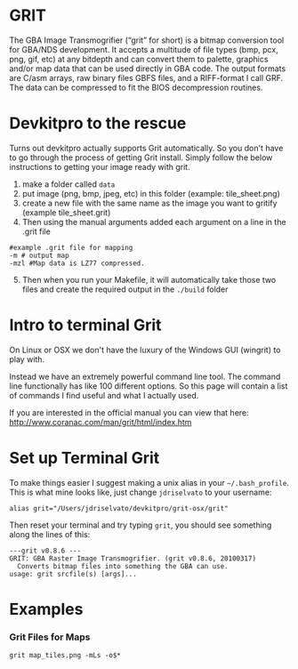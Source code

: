 # GRIT

The GBA Image Transmogrifier (“grit” for short) is a bitmap conversion tool for GBA/NDS development. It accepts a multitude of file types (bmp, pcx, png, gif, etc) at any bitdepth and can convert them to palette, graphics and/or map data that can be used directly in GBA code. The output formats are C/asm arrays, raw binary files GBFS files, and a RIFF-format I call GRF. The data can be compressed to fit the BIOS decompression routines.

# Devkitpro to the rescue
Turns out devkitpro actually supports Grit automatically. So you don't have to go through the process of getting Grit install. Simply follow the below instructions to getting your image ready with grit.

1. make a folder called `data`
2. put image (png, bmp, jpeg, etc) in this folder (example: tile_sheet.png)
3. create a new file with the same name as the image you want to gritify (example tile_sheet.grit)
4. Then using the manual arguments added each argument on a line in the .grit file
````
#example .grit file for mapping
-m # output map
-mzl #Map data is LZ77 compressed.
````
5. Then when you run your Makefile, it will automatically take those two files and create the required output in the `./build` folder

# Intro to terminal Grit
On Linux or OSX we don't have the luxury of the Windows GUI (wingrit) to play with. 

Instead we have an extremely powerful command line tool. The command line functionally has like 100 different options. So this page will contain a list of commands I find useful and what I actually used.

If you are interested in the official manual you can view that here: http://www.coranac.com/man/grit/html/index.htm

# Set up Terminal Grit
To make things easier I suggest making a unix alias in your `~/.bash_profile`. This is what mine looks like, just change `jdriselvato` to your username:
````
alias grit="/Users/jdriselvato/devkitpro/grit-osx/grit"
````
Then reset your terminal and try typing `grit`, you should see something along the lines of this:
````
---grit v0.8.6 ---
GRIT: GBA Raster Image Transmogrifier. (grit v0.8.6, 20100317)
  Converts bitmap files into something the GBA can use.
usage: grit srcfile(s) [args]...
````

# Examples

### Grit Files for Maps
````
grit map_tiles.png -mLs -o$*
````
